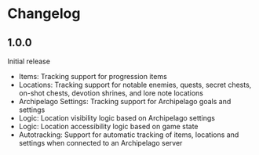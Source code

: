 # Changelog

## 1.0.0

Initial release

* Items: Tracking support for progression items
* Locations: Tracking support for notable enemies, quests, secret chests, on-shot chests, devotion shrines, and lore note locations
* Archipelago Settings: Tracking support for Archipelago goals and settings
* Logic: Location visibility logic based on Archipelago settings
* Logic: Location accessibility logic based on game state
* Autotracking: Support for automatic tracking of items, locations and settings when connected to an Archipelago server
